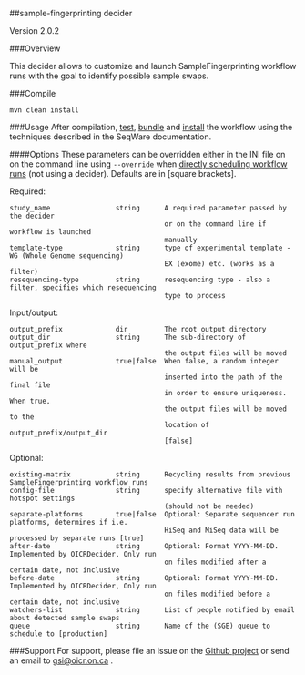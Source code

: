 ##sample-fingerprinting decider

Version 2.0.2

###Overview

This decider allows to customize and launch SampleFingerprinting workflow runs with the goal
to identify possible sample swaps.

###Compile

```
mvn clean install
```

###Usage
After compilation, [test](http://seqware.github.io/docs/3-getting-started/developer-tutorial/#testing-the-workflow), [bundle](http://seqware.github.io/docs/3-getting-started/developer-tutorial/#packaging-the-workflow-into-a-workflow-bundle) and [install](http://seqware.github.io/docs/3-getting-started/admin-tutorial/#how-to-install-a-workflow) the workflow using the techniques described in the SeqWare documentation.

####Options
These parameters can be overridden either in the INI file on on the command line using `--override` when [directly scheduling workflow runs](http://seqware.github.io/docs/3-getting-started/user-tutorial/#listing-available-workflows-and-their-parameters) (not using a decider). Defaults are in [square brackets].

Required:

    study_name                string      A required parameter passed by the decider
                                          or on the command line if workflow is launched
                                          manually
    template-type             string      type of experimental template - WG (Whole Genome sequencing)
                                          EX (exome) etc. (works as a filter)
    resequencing-type         string      resequencing type - also a filter, specifies which resequencing
                                          type to process

Input/output:

    output_prefix             dir         The root output directory
    output_dir                string      The sub-directory of output_prefix where 
                                          the output files will be moved
    manual_output             true|false  When false, a random integer will be 
                                          inserted into the path of the final file 
                                          in order to ensure uniqueness. When true,
                                          the output files will be moved to the 
                                          location of output_prefix/output_dir
                                          [false]

Optional:

    existing-matrix           string      Recycling results from previous SampleFingerprinting workflow runs
    config-file               string      specify alternative file with hotspot settings 
                                          (should not be needed)
    separate-platforms        true|false  Optional: Separate sequencer run platforms, determines if i.e.
                                          HiSeq and MiSeq data will be processed by separate runs [true]
    after-date                string      Optional: Format YYYY-MM-DD. Implemented by OICRDecider, Only run
                                          on files modified after a certain date, not inclusive
    before-date               string      Optional: Format YYYY-MM-DD. Implemented by OICRDecider, Only run
                                          on files modified before a certain date, not inclusive
    watchers-list             string      List of people notified by email about detected sample swaps
    queue                     string      Name of the (SGE) queue to schedule to [production]


###Support
For support, please file an issue on the [Github project](https://github.com/oicr-gsi) or send an email to gsi@oicr.on.ca .
